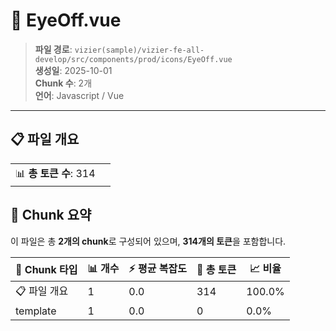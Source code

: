 # 📄 EyeOff.vue

> **파일 경로**: `vizier(sample)/vizier-fe-all-develop/src/components/prod/icons/EyeOff.vue`  
> **생성일**: 2025-10-01  
> **Chunk 수**: 2개  
> **언어**: Javascript / Vue
---


## 📋 파일 개요

| | |
|--|--|
| 📊 **총 토큰 수**: 314 |  |






## 🧩 Chunk 요약

이 파일은 총 **2개의 chunk**로 구성되어 있으며, **314개의 토큰**을 포함합니다.

| 🧩 Chunk 타입 | 📊 개수 | ⚡ 평균 복잡도 | 📝 총 토큰 | 📈 비율 |
|---------------|--------|-------------|----------|--------|
| 📋 파일 개요 | 1 | 0.0 | 314 | 100.0% |
| template | 1 | 0.0 | 0 | 0.0% |

